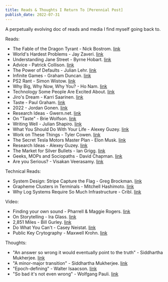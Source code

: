 ```yaml
---
title: Reads & Thoughts I Return To [Perennial Post]
publish_date: 2022-07-31
---
```


A perpetually evolving doc of reads and media I find myself going back to.

Reads:

- The Fable of the Dragon Tyrant - Nick Bostrom. [link](https://nickbostrom.com/fable/dragon)
- World's Hardest Problems - Jay Zaveri. [link](https://docs.google.com/document/d/1Vb8WWbsVyEJzl66_qqtZfFr2uLL07Y7SJH5XKldjDPY/edit)
- Understanding Jane Street - Byrne Hobart. [link](https://www.thediff.co/archive/jane-street/)
- Advice - Patrick Collison. [link](https://patrickcollison.com/advice)
- The Power of Defaults - Julian Lehr. [link](https://julian.digital/2021/12/20/the-power-of-defaults/)
- Infinite Games - Graham Duncan. [link](https://grahamduncan.blog/the-infinite-game-i-try-to-play/)
- PS2 Rant - Simon Wistow. [link](http://thegestalt.org/simon/ps2rant.html)
- Why Big, Why Now, Why You? - Ho Nam. [link](https://altos.vc/blog/why-big-why-now-why-you/)
- Technology Some People Are Excited About. [link](https://nintil.com/technology-some-people-are-excited-about/) 
- Jiro's Dream - Karri Saarinen. [link](https://karrisaarinen.com/jiro/)
- Taste - Paul Graham. [link](http://www.paulgraham.com/taste.html)
- 2022 - Jordan Gonen. [link](https://docs.google.com/document/d/1v7e-ZrkyF4pW21sQHpERaFA34digSOy4CM2B7BKmP2Y/edit#heading=h.kqyjqaax421q)
- Research Ideas - Gwern.net. [link](https://gwern.net/idea#genetics) 
- On "Taste" - Brie Wolfson. [link](https://www.are.na/blog/notes-on-taste)
- Writing Well - Julian Shapiro. [link](https://www.julian.com/guide/write/intro)
- What You Should Do With Your Life - Alexey Guzey. [link](https://guzey.com/personal/what-should-you-do-with-your-life/)
- Work on These Things - Tyler Cowen. [link](https://marginalrevolution.com/marginalrevolution/2019/12/work-on-these-things.html)
- The Secret Tesla Motors Master Plan - Elon Musk. [link](https://www.tesla.com/en_gb/blog/secret-tesla-motors-master-plan-just-between-you-and-me)
- Research Ideas - Alexey Guzey. [link](https://guzey.com/personal/research-ideas/)
- The Market for Silver Bullets - Ian Grigg. [link](https://iang.org/papers/market_for_silver_bullets.html)
- Geeks, MOPs and Sociopaths - David Chapman. [link](https://meaningness.com/geeks-mops-sociopaths)
- Are you Serious? - Visakan Veerasamy. [link](https://visakanv.substack.com/p/are-you-serious)
  
Technical Reads:

- System Design: Stripe Capture the Flag - Greg Brockman. [link](https://blog.gregbrockman.com/system-design-stripe-capture-the-flag)
- Grapheme Clusters in Terminals - Mitchell Hashimoto. [link](https://mitchellh.com/writing/grapheme-clusters-in-terminals)
- Why Log Systems Require So Much Infrastructure - Cribl. [link](https://info.cribl.io/rs/781-YMF-705/images/Cribl-Why-Log-Systems-Require-so-much-Infrastructure-WP.pdf) 

Video:

- Finding your own sound - Pharrell & Maggie Rogers. [link](https://x.com/gregisenberg/status/1728965924256887099?s=20)
- On Storytelling - Ira Glass. [link](https://youtu.be/5pFI9UuC_fc?si=4BdlSgtsFCoDYevj)
- 2,851 Miles - Bill Gurley. [link](https://x.com/theallinpod/status/1702908187287212257?s=20)
- Do What You Can't - Casey Neistat. [link](https://youtu.be/jG7dSXcfVqE?si=8ggsdA7WFV1fqo2V)
- Public Key Crytography - Maxwell Krohn. [link](https://www.youtube.com/watch?v=6b6uuIFSgzI&t=769s&pp=ygUNbWF4d2VsbCBrcm9obg%3D%3D)

Thoughts:

- "An answer so wrong it would eventually point to the truth" - Siddhartha Mukherjee. [link](https://www.amazon.co.uk/Song-Cell-Exploration-Medicine-Human-ebook/dp/B09TD8XWLB/ref=sr_1_1)
- "A minor-major transition" - Siddhartha Mukherjee. [link](https://www.amazon.co.uk/Song-Cell-Exploration-Medicine-Human-ebook/dp/B09TD8XWLB/ref=sr_1_1)
- "Epoch-defining" - Walter Isaacson. [link](https://www.amazon.co.uk/Elon-Musk-Walter-Isaacson/dp/1398527491) 
- "So bad it's not even wrong" - Wolfgang Pauli. [link](https://www.amazon.co.uk/Song-Cell-Exploration-Medicine-Human-ebook/dp/B09TD8XWLB/ref=sr_1_1)  
